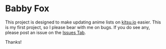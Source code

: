 # Babby Fox

This project is designed to make updating anime lists on [kitsu.io](https://www.kitsu.io/) easier. This is my first project, so I please bear with me on bugs. If you do see any, please post an issue on the [Issues Tab](httpsL://github.com/AndroidKitKat/Baby-Fox/issues).

Thanks!
